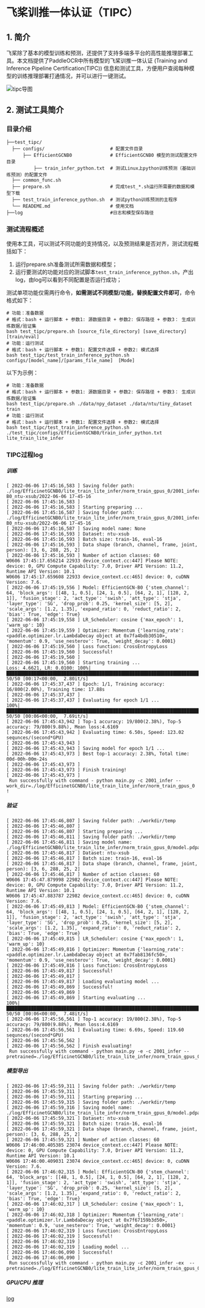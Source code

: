
# 飞桨训推一体认证（TIPC）

## 1. 简介

飞桨除了基本的模型训练和预测，还提供了支持多端多平台的高性能推理部署工具。本文档提供了PaddleOCR中所有模型的飞桨训推一体认证 (Training and Inference Pipeline Certification(TIPC)) 信息和测试工具，方便用户查阅每种模型的训练推理部署打通情况，并可以进行一键测试。

![[tipc导图](https://github.com/ELKYang/2s-AGCN-paddle/blob/main/test_tipc/imgs/guide.png)](https://github.com/PaddlePaddle/models/raw/release/2.2/tutorials/tipc/images/tipc_guide.png)

## 2. 测试工具简介
### 目录介绍

```shell
├──test_tipc/
  ├── configs/                        # 配置文件目录
      ├── EfficientGCNB0              # EfficientGCNB0 模型的测试配置文件目录 
          ├── train_infer_python.txt  # 测试Linux上python训练预测（基础训练预测）的配置文件
  ├── common_func.sh
  ├── prepare.sh                      # 完成test_*.sh运行所需要的数据和模型下载
  ├── test_train_inference_python.sh  # 测试python训练预测的主程序
  └── READEME.md                      # 使用文档
├──log                                #日志和模型保存路径
```

### 测试流程概述

使用本工具，可以测试不同功能的支持情况，以及预测结果是否对齐，测试流程概括如下：

1. 运行prepare.sh准备测试所需数据和模型；
2. 运行要测试的功能对应的测试脚本`test_train_inference_python.sh`，产出log，由log可以看到不同配置是否运行成功；

测试单项功能仅需两行命令，**如需测试不同模型/功能，替换配置文件即可**，命令格式如下：
```shell
# 功能：准备数据
# 格式：bash + 运行脚本 + 参数1: 源数据目录 + 参数2: 保存路径 + 参数3： 生成训练数据/验证集
bash test_tipc/prepare.sh [source_file_directory] [save_directory] [train/eval]
# 功能：运行测试
# 格式：bash + 运行脚本 + 参数1: 配置文件选择 + 参数2: 模式选择
bash test_tipc/test_train_inference_python.sh configs/[model_name]/[params_file_name]  [Mode]
```

以下为示例：
```shell
# 功能：准备数据
# 格式：bash + 运行脚本 + 参数1: 源数据目录 + 参数2: 保存路径 + 参数3： 生成训练数据/验证集
bash test_tipc/prepare.sh ./data/npy_dataset ./data/ntu/tiny_dataset train
# 功能：运行测试
# 格式：bash + 运行脚本 + 参数1: 配置文件选择 + 参数2: 模式选择
bash test_tipc/test_train_inference_python.sh ./test_tipc/configs/EfficientGCNB0/train_infer_python.txt lite_train_lite_infer
```

### TIPC过程log
##### 训练


    [ 2022-06-06 17:45:16,583 ] Saving folder path: ./log/EfficinetGCNB0/lite_train_lite_infer/norm_train_gpus_0/2001_infer_EfficientGCN-B0_ntu-xsub/2022-06-06 17-45-16
    [ 2022-06-06 17:45:16,583 ] 
    [ 2022-06-06 17:45:16,583 ] Starting preparing ...
    [ 2022-06-06 17:45:16,587 ] Saving folder path: ./log/EfficinetGCNB0/lite_train_lite_infer/norm_train_gpus_0/2001_infer_EfficientGCN-B0_ntu-xsub/2022-06-06 17-45-16
    [ 2022-06-06 17:45:16,587 ] Saving model name: None
    [ 2022-06-06 17:45:16,593 ] Dataset: ntu-xsub
    [ 2022-06-06 17:45:16,593 ] Batch size: train-16, eval-16
    [ 2022-06-06 17:45:16,593 ] Data shape (branch, channel, frame, joint, person): [3, 6, 288, 25, 2]
    [ 2022-06-06 17:45:16,593 ] Number of action classes: 60
    W0606 17:45:17.656214 22933 device_context.cc:447] Please NOTE: device: 0, GPU Compute Capability: 7.0, Driver API Version: 11.2, Runtime API Version: 10.1
    W0606 17:45:17.659608 22933 device_context.cc:465] device: 0, cuDNN Version: 7.6.
    [ 2022-06-06 17:45:19,556 ] Model: EfficientGCN-B0 {'stem_channel': 64, 'block_args': [[48, 1, 0.5], [24, 1, 0.5], [64, 2, 1], [128, 2, 1]], 'fusion_stage': 2, 'act_type': 'swish', 'att_type': 'stja', 'layer_type': 'SG', 'drop_prob': 0.25, 'kernel_size': [5, 2], 'scale_args': [1.2, 1.35], 'expand_ratio': 0, 'reduct_ratio': 2, 'bias': True, 'edge': True}
    [ 2022-06-06 17:45:19,558 ] LR_Scheduler: cosine {'max_epoch': 1, 'warm_up': 10}
    [ 2022-06-06 17:45:19,559 ] Optimizer: Momentum {'learning_rate': <paddle.optimizer.lr.LambdaDecay object at 0x7fa4bdb30510>, 'momentum': 0.9, 'use_nesterov': True, 'weight_decay': 0.0001}
    [ 2022-06-06 17:45:19,560 ] Loss function: CrossEntropyLoss
    [ 2022-06-06 17:45:19,560 ] Successful!
    [ 2022-06-06 17:45:19,560 ] 
    [ 2022-06-06 17:45:19,560 ] Starting training ...
    Loss: 4.6621, LR: 0.0100: 100%|█████████████████████████████████████████████████████████████████████████| 50/50 [00:17<00:00,  2.80it/s]
    [ 2022-06-06 17:45:37,437 ] Epoch: 1/1, Training accuracy: 16/800(2.00%), Training time: 17.88s
    [ 2022-06-06 17:45:37,437 ] 
    [ 2022-06-06 17:45:37,437 ] Evaluating for epoch 1/1 ...
    100%|███████████████████████████████████████████████████████████████████████████████████████████████████| 50/50 [00:06<00:00,  7.69it/s]
    [ 2022-06-06 17:45:43,942 ] Top-1 accuracy: 19/800(2.38%), Top-5 accuracy: 79/800(9.88%), Mean loss:4.6169
    [ 2022-06-06 17:45:43,942 ] Evaluating time: 6.50s, Speed: 123.02 sequnces/(second*GPU)
    [ 2022-06-06 17:45:43,943 ] 
    [ 2022-06-06 17:45:43,943 ] Saving model for epoch 1/1 ...
    [ 2022-06-06 17:45:43,973 ] Best top-1 accuracy: 2.38%, Total time: 00d-00h-00m-24s
    [ 2022-06-06 17:45:43,973 ] 
    [ 2022-06-06 17:45:43,973 ] Finish training!
    [ 2022-06-06 17:45:43,973 ] 
     Run successfully with command - python main.py -c 2001_infer --work_dir=./log/EfficinetGCNB0/lite_train_lite_infer/norm_train_gpus_0      !

  

##### 验证


    [ 2022-06-06 17:45:46,807 ] Saving folder path: ./workdir/temp
    [ 2022-06-06 17:45:46,807 ] 
    [ 2022-06-06 17:45:46,807 ] Starting preparing ...
    [ 2022-06-06 17:45:46,811 ] Saving folder path: ./workdir/temp
    [ 2022-06-06 17:45:46,811 ] Saving model name: ./log/EfficinetGCNB0/lite_train_lite_infer/norm_train_gpus_0/model.pdparams
    [ 2022-06-06 17:45:46,817 ] Dataset: ntu-xsub
    [ 2022-06-06 17:45:46,817 ] Batch size: train-16, eval-16
    [ 2022-06-06 17:45:46,817 ] Data shape (branch, channel, frame, joint, person): [3, 6, 288, 25, 2]
    [ 2022-06-06 17:45:46,817 ] Number of action classes: 60
    W0606 17:45:47.879998 22982 device_context.cc:447] Please NOTE: device: 0, GPU Compute Capability: 7.0, Driver API Version: 11.2, Runtime API Version: 10.1
    W0606 17:45:47.883787 22982 device_context.cc:465] device: 0, cuDNN Version: 7.6.
    [ 2022-06-06 17:45:49,813 ] Model: EfficientGCN-B0 {'stem_channel': 64, 'block_args': [[48, 1, 0.5], [24, 1, 0.5], [64, 2, 1], [128, 2, 1]], 'fusion_stage': 2, 'act_type': 'swish', 'att_type': 'stja', 'layer_type': 'SG', 'drop_prob': 0.25, 'kernel_size': [5, 2], 'scale_args': [1.2, 1.35], 'expand_ratio': 0, 'reduct_ratio': 2, 'bias': True, 'edge': True}
    [ 2022-06-06 17:45:49,815 ] LR_Scheduler: cosine {'max_epoch': 1, 'warm_up': 10}
    [ 2022-06-06 17:45:49,816 ] Optimizer: Momentum {'learning_rate': <paddle.optimizer.lr.LambdaDecay object at 0x7fab8136fc50>, 'momentum': 0.9, 'use_nesterov': True, 'weight_decay': 0.0001}
    [ 2022-06-06 17:45:49,816 ] Loss function: CrossEntropyLoss
    [ 2022-06-06 17:45:49,817 ] Successful!
    [ 2022-06-06 17:45:49,817 ] 
    [ 2022-06-06 17:45:49,817 ] Loading evaluating model ...
    [ 2022-06-06 17:45:49,869 ] Successful!
    [ 2022-06-06 17:45:49,869 ] 
    [ 2022-06-06 17:45:49,869 ] Starting evaluating ...
    100%|███████████████████████████████████████████████████████████████████████████████████████████████████| 50/50 [00:06<00:00,  7.48it/s]
    [ 2022-06-06 17:45:56,561 ] Top-1 accuracy: 19/800(2.38%), Top-5 accuracy: 79/800(9.88%), Mean loss:4.6169
    [ 2022-06-06 17:45:56,561 ] Evaluating time: 6.69s, Speed: 119.60 sequnces/(second*GPU)
    [ 2022-06-06 17:45:56,562 ] 
    [ 2022-06-06 17:45:56,562 ] Finish evaluating!
     Run successfully with command - python main.py -e -c 2001_infer --pretrained=./log/EfficinetGCNB0/lite_train_lite_infer/norm_train_gpus_0/model.pdparams!   


##### 模型导出
  
    [ 2022-06-06 17:45:59,311 ] Saving folder path: ./workdir/temp
    [ 2022-06-06 17:45:59,311 ] 
    [ 2022-06-06 17:45:59,311 ] Starting preparing ...
    [ 2022-06-06 17:45:59,315 ] Saving folder path: ./workdir/temp
    [ 2022-06-06 17:45:59,316 ] Saving model name: ./log/EfficinetGCNB0/lite_train_lite_infer/norm_train_gpus_0/model.pdparams
    [ 2022-06-06 17:45:59,321 ] Dataset: ntu-xsub
    [ 2022-06-06 17:45:59,321 ] Batch size: train-16, eval-16
    [ 2022-06-06 17:45:59,321 ] Data shape (branch, channel, frame, joint, person): [3, 6, 288, 25, 2]
    [ 2022-06-06 17:45:59,321 ] Number of action classes: 60
    W0606 17:46:00.405385 23074 device_context.cc:447] Please NOTE: device: 0, GPU Compute Capability: 7.0, Driver API Version: 11.2, Runtime API Version: 10.1
    W0606 17:46:00.409031 23074 device_context.cc:465] device: 0, cuDNN Version: 7.6.
    [ 2022-06-06 17:46:02,315 ] Model: EfficientGCN-B0 {'stem_channel': 64, 'block_args': [[48, 1, 0.5], [24, 1, 0.5], [64, 2, 1], [128, 2, 1]], 'fusion_stage': 2, 'act_type': 'swish', 'att_type': 'stja', 'layer_type': 'SG', 'drop_prob': 0.25, 'kernel_size': [5, 2], 'scale_args': [1.2, 1.35], 'expand_ratio': 0, 'reduct_ratio': 2, 'bias': True, 'edge': True}
    [ 2022-06-06 17:46:02,317 ] LR_Scheduler: cosine {'max_epoch': 1, 'warm_up': 10}
    [ 2022-06-06 17:46:02,318 ] Optimizer: Momentum {'learning_rate': <paddle.optimizer.lr.LambdaDecay object at 0x7f67159b3d50>, 'momentum': 0.9, 'use_nesterov': True, 'weight_decay': 0.0001}
    [ 2022-06-06 17:46:02,319 ] Loss function: CrossEntropyLoss
    [ 2022-06-06 17:46:02,319 ] Successful!
    [ 2022-06-06 17:46:02,319 ] 
    [ 2022-06-06 17:46:02,319 ] Loading model ...
    [ 2022-06-06 17:46:06,090 ] Successful!
    [ 2022-06-06 17:46:06,090 ] 
     Run successfully with command - python main.py -c 2001_infer -ex  --pretrained=./log/EfficinetGCNB0/lite_train_lite_infer/norm_train_gpus_0/model.pdparams!  
  
##### GPU/CPU 推理
[log](https://github.com/Wuxiao85/paddle_EfficientGCNv/tree/main/log/EfficinetGCNB0/lite_train_lite_infer)
  
  
  
